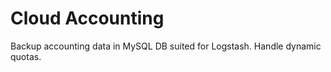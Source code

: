 Cloud Accounting
===========

Backup accounting data in MySQL DB suited for Logstash.
Handle dynamic quotas.

